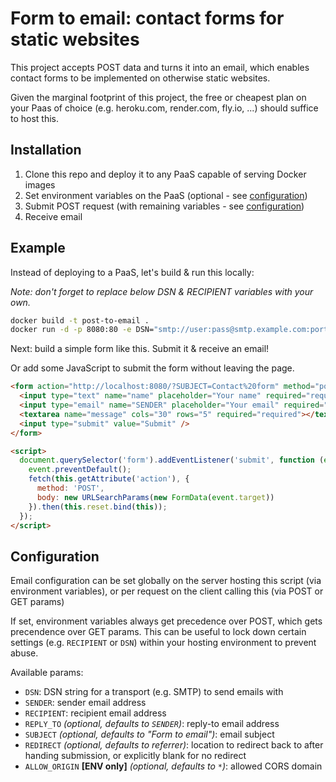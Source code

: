 # Form to email: contact forms for static websites

This project accepts POST data and turns it into an email, which enables contact forms to be implemented on otherwise static websites.

Given the marginal footprint of this project, the free or cheapest plan on your Paas of choice (e.g. heroku.com, render.com, fly.io, ...) should suffice to host this.


## Installation

1. Clone this repo and deploy it to any PaaS capable of serving Docker images
2. Set environment variables on the PaaS (optional - see [configuration](#configuration))
3. Submit POST request (with remaining variables - see [configuration](#configuration))
4. Receive email


## Example

Instead of deploying to a PaaS, let's build & run this locally:

*Note: don't forget to replace below DSN & RECIPIENT variables with your own.*

```sh
docker build -t post-to-email .
docker run -d -p 8080:80 -e DSN="smtp://user:pass@smtp.example.com:port" -e RECIPIENT="Matthias Mullie <post-to-email@mullie.eu>" post-to-email
```

Next: build a simple form like this. Submit it & receive an email!

Or add some JavaScript to submit the form without leaving the page.

```html
<form action="http://localhost:8080/?SUBJECT=Contact%20form" method="post">
  <input type="text" name="name" placeholder="Your name" required="required" />
  <input type="email" name="SENDER" placeholder="Your email" required="required" />
  <textarea name="message" cols="30" rows="5" required="required"></textarea>
  <input type="submit" value="Submit" />
</form>

<script>
  document.querySelector('form').addEventListener('submit', function (event) {
    event.preventDefault();
    fetch(this.getAttribute('action'), {
      method: 'POST',
      body: new URLSearchParams(new FormData(event.target))
    }).then(this.reset.bind(this));
  });
</script>
```


## Configuration

Email configuration can be set globally on the server hosting this script (via environment variables), or per request on the client calling this (via POST or GET params)

If set, environment variables always get precedence over POST, which gets precendence over GET params.
This can be useful to lock down certain settings (e.g. `RECIPIENT` or `DSN`) within your hosting environment to prevent abuse.

Available params:

* `DSN`: DSN string for a transport (e.g. SMTP) to send emails with
* `SENDER`: sender email address
* `RECIPIENT`: recipient email address
* `REPLY_TO` *(optional, defaults to `SENDER`)*: reply-to email address
* `SUBJECT` *(optional, defaults to "Form to email")*: email subject
* `REDIRECT` *(optional, defaults to referrer)*: location to redirect back to after handing submission, or explicitly blank for no redirect
* `ALLOW_ORIGIN` **[ENV only]** *(optional, defaults to `*`)*: allowed CORS domain
